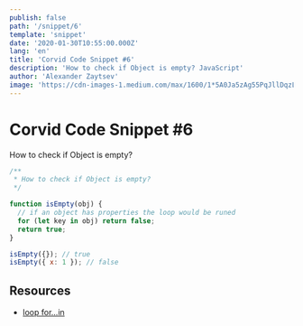```yaml
---
publish: false
path: '/snippet/6'
template: 'snippet'
date: '2020-01-30T10:55:00.000Z'
lang: 'en'
title: 'Corvid Code Snippet #6'
description: 'How to check if Object is empty? JavaScript'
author: 'Alexander Zaytsev'
image: 'https://cdn-images-1.medium.com/max/1600/1*5A0Ja5zAg55PqJllDqzL0g.png'
---
```


# Corvid Code Snippet #6

How to check if Object is empty?

```js
/**
 * How to check if Object is empty?
 */

function isEmpty(obj) {
  // if an object has properties the loop would be runed
  for (let key in obj) return false;
  return true;
}

isEmpty({}); // true
isEmpty({ x: 1 }); // false
```

## Resources

- [loop for...in](https://developer.mozilla.org/en-US/docs/Web/JavaScript/Reference/Statements/for...in)
